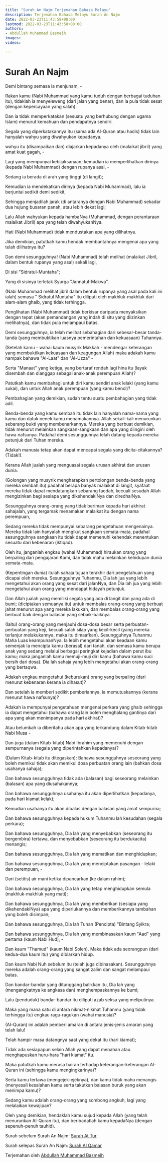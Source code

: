 ```yaml
---
title: "Surah An Najm Terjemahan Bahasa Melayu"
description: Terjemahan Bahasa Melayu Surah An Najm
date: 2022-03-23T11:43:58+08:00
lastmod: 2022-03-23T11:43:58+08:00
authors:
- Abdullah Muhammad Basmeih
images:
videos:

---
```


# Surah An Najm

<p class='atq' id="1">Demi bintang semasa ia menjunam, -</p>
<p class='atq' id="2">Rakan kamu (Nabi Muhammad yang kamu tuduh dengan berbagai tuduhan itu), tidaklah ia menyeleweng (dari jalan yang benar), dan ia pula tidak sesat (dengan kepercayaan yang salah).</p>
<p class='atq' id="3">Dan ia tidak memperkatakan (sesuatu yang berhubung dengan ugama Islam) menurut kemahuan dan pendapatnya sendiri.</p>
<p class='atq' id="4">Segala yang diperkatakannya itu (sama ada Al-Quran atau hadis) tidak lain hanyalah wahyu yang diwahyukan kepadanya.</p>
<p class='atq' id="5">wahyu itu (disampaikan dan) diajarkan kepadanya oleh (malaikat jibril) yang amat kuat gagah, -</p>
<p class='atq' id="6">Lagi yang mempunyai kebijaksanaan; kemudian ia memperlihatkan dirinya (kepada Nabi Muhammad) dengan rupanya asal, -</p>
<p class='atq' id="7">Sedang ia berada di arah yang tinggi (di langit);</p>
<p class='atq' id="8">Kemudian ia mendekatkan dirinya (kepada Nabi Muhammad), lalu ia berjuntai sedikit demi sedikit,</p>
<p class='atq' id="9">Sehingga menjadilah jarak (di antaranya dengan Nabi Muhammad) sekadar dua hujung busaran panah, atau lebih dekat lagi;</p>
<p class='atq' id="10">Lalu Allah wahyukan kepada hambaNya (Muhammad, dengan perantaraan malaikat Jibril) apa yang telah diwahyukanNya.</p>
<p class='atq' id="11">Hati (Nabi Muhammad) tidak mendustakan apa yang dilihatnya.</p>
<p class='atq' id="12">Jika demikian, patutkah kamu hendak membantahnya mengenai apa yang telah dilihatnya itu?</p>
<p class='atq' id="13">Dan demi sesungguhnya! (Nabi Muhammad) telah melihat (malaikat Jibril, dalam bentuk rupanya yang asal) sekali lagi,</p>
<p class='atq' id="14">Di sisi "Sidratul-Muntaha";</p>
<p class='atq' id="15">Yang di sisinya terletak Syurga "Jannatul-Makwa".</p>
<p class='atq' id="16">(Nabi Muhammad melihat jibril dalam bentuk rupanya yang asal pada kali ini ialah) semasa " Sidratul Muntaha" itu diliputi oleh makhluk-makhluk dari alam-alam ghaib, yang tidak terhingga.</p>
<p class='atq' id="17">Penglihatan (Nabi Muhammad) tidak berkisar daripada menyaksikan dengan tepat (akan pemandangan yang indah di situ yang diizinkan melihatnya), dan tidak pula melampaui batas.</p>
<p class='atq' id="18">Demi sesungguhnya, ia telah melihat sebahagian dari sebesar-besar tanda-tanda (yang membuktikan luasnya pemerintahan dan kekuasaan) Tuhannya.</p>
<p class='atq' id="19">(Setelah kamu - wahai kaum musyrik Makkah - mendengar keterangan yang membuktikan kekuasaan dan keagungan Allah) maka adakah kamu nampak bahawa "Al-Laat" dan "Al-Uzza" -</p>
<p class='atq' id="20">Serta "Manaat" yang ketiga, yang bertaraf rendah lagi hina itu (layak disembah dan dianggap sebagai anak-anak perempuan Allah)?</p>
<p class='atq' id="21">Patutkah kamu membahagi untuk diri kamu sendiri anak lelaki (yang kamu sukai), dan untuk Allah anak perempuan (yang kamu benci)?</p>
<p class='atq' id="22">Pembahagian yang demikian, sudah tentu suatu pembahagian yang tidak adil.</p>
<p class='atq' id="23">Benda-benda yang kamu sembah itu tidak lain hanyalah nama-nama yang kamu dan datuk nenek kamu menamakannya. Allah sekali-kali menurunkan sebarang bukti yang membenarkannya. Mereka yang berbuat demikian, tidak menurut melainkan sangkaan-sangkaan dan apa yang diingini oleh hawa nafsunya. Padahal demi sesungguhnya telah datang kepada mereka petunjuk dari Tuhan mereka.</p>
<p class='atq' id="24">Adakah manusia tetap akan dapat mencapai segala yang dicita-citakannya? (Tidak!).</p>
<p class='atq' id="25">Kerana Allah jualah yang menguasai segala urusan akhirat dan urusan dunia.</p>
<p class='atq' id="26">(Golongan yang musyrik mengharapkan pertolongan benda-benda yang mereka sembah itu) padahal berapa banyak malaikat di langit, syafaat mereka tidak dapat mendatangkan sebarang faedah, kecuali sesudah Allah mengizinkan bagi sesiapa yang dikehendakiNya dan diredhaiNya.</p>
<p class='atq' id="27">Sesungguhnya orang-orang yang tidak beriman kepada hari akhirat sahajalah, yang tergamak menamakan malaikat itu dengan nama perempuan,</p>
<p class='atq' id="28">Sedang mereka tidak mempunyai sebarang pengetahuan mengenainya. Mereka tidak lain hanyalah mengikut sangkaan semata-mata, padahal sesungguhnya sangkaan itu tidak dapat memenuhi kehendak menentukan sesuatu dari kebenaran (iktiqad).</p>
<p class='atq' id="29">Oleh itu, janganlah engkau (wahai Muhammad) hiraukan orang yang berpaling dari pengajaran Kami, dan tidak mahu melainkan kehidupan dunia semata-mata.</p>
<p class='atq' id="30">(Kepentingan dunia) itulah sahaja tujuan terakhir dari pengetahuan yang dicapai oleh mereka. Sesungguhnya Tuhanmu, Dia lah jua yang lebih mengetahui akan orang yang sesat dari jalanNya, dan Dia lah jua yang lebih mengetahui akan orang yang mendapat hidayah petunjuk.</p>
<p class='atq' id="31">Dan Allah jualah yang memiliki segala yang ada di langit dan yang ada di bumi; (diciptakan semuanya itu) untuk membalas orang-orang yang berbuat jahat menurut apa yang mereka lakukan, dan membalas orang-orang yang berbuat baik dengan balasan yang sebaik-baiknya.</p>
<p class='atq' id="32">(Iaitu) orang-orang yang menjauhi dosa-dosa besar serta perbuatan-perbuatan yang keji, kecuali salah silap yang kecil-kecil (yang mereka terlanjur melakukannya, maka itu dimaafkan). Sesungguhnya Tuhanmu Maha Luas keampunanNya. Ia lebih mengetahui akan keadaan kamu semenjak Ia mencipta kamu (berasal) dari tanah, dan semasa kamu berupa anak yang sedang melalui berbagai peringkat kejadian dalam perut ibu kamu; maka janganlah kamu memuji-muji diri kamu (bahawa kamu suci bersih dari dosa). Dia lah sahaja yang lebih mengetahui akan orang-orang yang bertaqwa.</p>
<p class='atq' id="33">Adakah engkau mengetahui (keburukan) orang yang berpaling (dari menurut kebenaran kerana ia dihasut)?</p>
<p class='atq' id="34">Dan setelah ia memberi sedikit pemberiannya, ia memutuskannya (kerana menurut hawa nafsunya)?</p>
<p class='atq' id="35">Adakah ia mempunyai pengetahuan mengenai perkara yang ghaib sehingga ia dapat mengetahui (bahawa orang lain boleh menghalang gantinya dari apa yang akan menimpanya pada hari akhirat)?</p>
<p class='atq' id="36">Atau belumkah ia diberitahu akan apa yang terkandung dalam Kitab-kitab Nabi Musa -</p>
<p class='atq' id="37">Dan juga (dalam Kitab-kitab) Nabi Ibrahim yang memenuhi dengan sempurnanya (segala yang diperintahkan kepadanya)?</p>
<p class='atq' id="38">(Dalam Kitab-kitab itu ditegaskan): Bahawa sesungguhnya seseorang yang boleh memikul tidak akan memikul dosa perbuatan orang lain (bahkan dosa usahanya sahaja);</p>
<p class='atq' id="39">Dan bahawa sesungguhnya tidak ada (balasan) bagi seseorang melainkan (balasan) apa yang diusahakannya;</p>
<p class='atq' id="40">Dan bahawa sesungguhnya usahanya itu akan diperlihatkan (kepadanya, pada hari kiamat kelak);</p>
<p class='atq' id="41">Kemudian usahanya itu akan dibalas dengan balasan yang amat sempurna;</p>
<p class='atq' id="42">Dan bahawa sesungguhnya kepada hukum Tuhanmu lah kesudahan (segala perkara);</p>
<p class='atq' id="43">Dan bahawa sesungguhnya, Dia lah yang menyebabkan (seseorang itu bergembira) tertawa, dan menyebabkan (seseorang itu berdukacita) menangis;</p>
<p class='atq' id="44">Dan bahawa sesungguhnya, Dia lah yang mematikan dan menghidupkan;</p>
<p class='atq' id="45">Dan bahawa sesungguhnya, Dia lah yang menciptakan pasangan - lelaki dan perempuan, -</p>
<p class='atq' id="46">Dari (setitis) air mani ketika dipancarkan (ke dalam rahim);</p>
<p class='atq' id="47">Dan bahawa sesungguhnya, Dia lah yang tetap menghidupkan semula (makhluk-makhluk yang mati);</p>
<p class='atq' id="48">Dan bahawa sesungguhnya, Dia lah yang memberikan (sesiapa yang dikehendakiNya) apa yang diperlukannya dan memberikannya tambahan yang boleh disimpan;</p>
<p class='atq' id="49">Dan bahawa sesungguhnya, Dia lah Tuhan (Pencipta) "Bintang Syikra;</p>
<p class='atq' id="50">Dan bahawa sesungguhnya, Dia lah yang membinasakan kaum "Aad" yang pertama (kaum Nabi Hud), -</p>
<p class='atq' id="51">Dan kaum "Thamud" (kaum Nabi Soleh). Maka tidak ada seorangpun (dari kedua-dua kaum itu) yang dibiarkan hidup.</p>
<p class='atq' id="52">Dan kaum Nabi Nuh sebelum itu (telah juga dibinasakan). Sesungguhnya mereka adalah orang-orang yang sangat zalim dan sangat melampaui batas.</p>
<p class='atq' id="53">Dan bandar-bandar yang ditunggang balikkan itu, Dia lah yang (mengangkatnya ke angkasa dan) menghempaskannya ke bumi;</p>
<p class='atq' id="54">Lalu (penduduk) bandar-bandar itu diliputi azab seksa yang meliputinya.</p>
<p class='atq' id="55">Maka yang mana satu di antara nikmat-nikmat Tuhanmu (yang tidak terhingga itu) engkau ragu-ragukan (wahai manusia)?</p>
<p class='atq' id="56">(Al-Quran) ini adalah pemberi amaran di antara jenis-jenis amaran yang telah lalu!</p>
<p class='atq' id="57">Telah hampir masa datangnya saat yang dekat itu (hari kiamat);</p>
<p class='atq' id="58">Tidak ada sesiapapun selain Allah yang dapat menahan atau menghapuskan huru-hara "hari kiamat" itu.</p>
<p class='atq' id="59">Maka patutkah kamu merasa hairan terhadap keterangan-keterangan Al-Quran ini (sehingga kamu mengingkarinya)?</p>
<p class='atq' id="60">Serta kamu tertawa (mengejek-ejeknya), dan kamu tidak mahu menangis (menyesali kesalahan kamu serta takutkan balasan buruk yang akan menimpa kamu)?</p>
<p class='atq' id="61">Sedang kamu adalah orang-orang yang sombong angkuh, lagi yang melalaikan kewajipan?</p>
<p class='atq' id="62">Oleh yang demikian, hendaklah kamu sujud kepada Allah (yang telah menurunkan Al-Quran itu), dan beribadatlah kamu kepadaNya (dengan sepenuh-penuh tauhid).</p>

Surah sebelum Surah An Najm: [Surah At Tur](/al-quran/surah-at-tur-terjemahan-bahasa-melayu/)

Surah selepas Surah An Najm: [Surah Al Qamar](/al-quran/surah-al-qamar-terjemahan-bahasa-melayu/)

Terjemahan oleh [Abdullah Muhammad Basmeih](/authors/abdullah-muhammad-basmeih/)